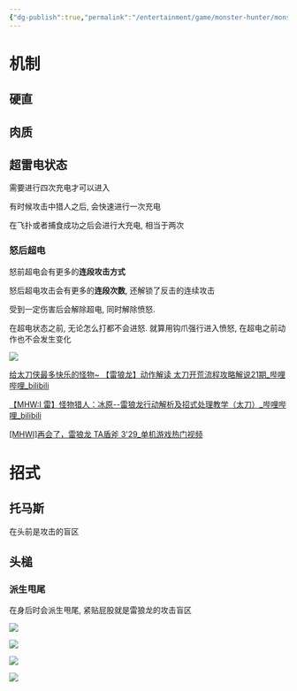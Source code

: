 ```yaml
---
{"dg-publish":true,"permalink":"/entertainment/game/monster-hunter/monster//"}
---
```



# 机制

## 硬直

## 肉质

## 超雷电状态

需要进行四次充电才可以进入

有时候攻击中猎人之后, 会快速进行一次充电

在飞扑或者捕食成功之后会进行大充电, 相当于两次

### 怒后超电

怒前超电会有更多的**连段攻击方式**

怒后超电攻击会有更多的**连段次数**, 还解锁了反击的连续攻击

受到一定伤害后会解除超电, 同时解除愤怒.

在超电状态之前, 无论怎么打都不会进怒. 就算用钩爪强行进入愤怒, 在超电之前动作也不会发生变化

![](/img/user/entertainment/game/monster-hunter/monster/雷狼龙/image-20231229202624600.png)

[给太刀侠最多快乐的怪物\~ 【雷狼龙】动作解读 太刀开荒流程攻略解说21期\_哔哩哔哩\_bilibili](https://www.bilibili.com/video/BV1sE411H7uF/?spm_id_from=333.337.search-card.all.click&vd_source=f8573a6196003ad3683f1c1a403d3431)

[【MHW:I 雷】怪物猎人：冰原--雷狼龙行动解析及招式处理教学（太刀）\_哔哩哔哩\_bilibili](https://www.bilibili.com/video/BV1t7411w7tG/?spm_id_from=333.337.search-card.all.click&vd_source=f8573a6196003ad3683f1c1a403d3431)

[[MHWI]再会了，雷狼龙 TA盾斧 3'29\_单机游戏热门视频](https://www.bilibili.com/video/BV1tT4y1m7Nv/?spm_id_from=333.337.search-card.all.click)

# 招式

## 托马斯

在头前是攻击的盲区

## 头槌

### 派生甩尾

在身后时会派生甩尾, 紧贴屁股就是雷狼龙的攻击盲区

![](/img/user/entertainment/game/monster-hunter/monster/雷狼龙/image-20231229205630205.png)

![](/img/user/entertainment/game/monster-hunter/monster/雷狼龙/image-20231229210013618.png)

![](/img/user/entertainment/game/monster-hunter/monster/雷狼龙/image-20231229210104883.png)

![](/img/user/entertainment/game/monster-hunter/monster/雷狼龙/image-20231229210135077.png)
